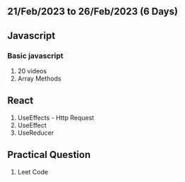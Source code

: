 ## 21/Feb/2023 to 26/Feb/2023 (6 Days)
## Javascript
### Basic javascript
1. 20 videos
2. Array Methods

## React
1. UseEffects - Http Request
2. UseEffect
3. UseReducer

## Practical Question
1. Leet Code
